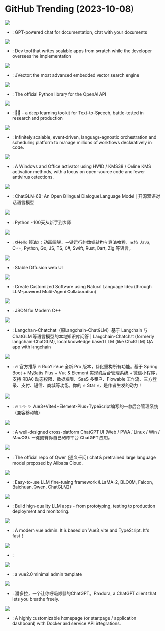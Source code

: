 # GitHub Trending (2023-10-08)

![](https://img.shields.io/badge/Python-New%20531-green?style=flat-square&logo=appveyor)
- [](https://github.comundefined): GPT-powered chat for documentation, chat with your documents

![](https://img.shields.io/badge/Python-New%20722-green?style=flat-square&logo=appveyor)
- [](https://github.comundefined): Dev tool that writes scalable apps from scratch while the developer oversees the implementation

![](https://img.shields.io/badge/Java-New%2089-green?style=flat-square&logo=appveyor)
- [](https://github.comundefined): JVector: the most advanced embedded vector search engine

![](https://img.shields.io/badge/Python-New%20204-green?style=flat-square&logo=appveyor)
- [](https://github.comundefined): The official Python library for the OpenAI API

![](https://img.shields.io/badge/Python-New%2058-green?style=flat-square&logo=appveyor)
- [](https://github.comundefined): 🐸💬 - a deep learning toolkit for Text-to-Speech, battle-tested in research and production

![](https://img.shields.io/badge/Java-New%20167-green?style=flat-square&logo=appveyor)
- [](https://github.comundefined): Infinitely scalable, event-driven, language-agnostic orchestration and scheduling platform to manage millions of workflows declaratively in code.

![](https://img.shields.io/badge/Batchfile-New%20335-green?style=flat-square&logo=appveyor)
- [](https://github.comundefined): A Windows and Office activator using HWID / KMS38 / Online KMS activation methods, with a focus on open-source code and fewer antivirus detections.

![](https://img.shields.io/badge/Python-New%2026-green?style=flat-square&logo=appveyor)
- [](https://github.comundefined): ChatGLM-6B: An Open Bilingual Dialogue Language Model | 开源双语对话语言模型

![](https://img.shields.io/badge/Python-New%2042-green?style=flat-square&logo=appveyor)
- [](https://github.comundefined): Python - 100天从新手到大师

![](https://img.shields.io/badge/Java-New%20355-green?style=flat-square&logo=appveyor)
- [](https://github.comundefined): 《Hello 算法》：动画图解、一键运行的数据结构与算法教程，支持 Java, C++, Python, Go, JS, TS, C#, Swift, Rust, Dart, Zig 等语言。

![](https://img.shields.io/badge/Python-New%20149-green?style=flat-square&logo=appveyor)
- [](https://github.comundefined): Stable Diffusion web UI

![](https://img.shields.io/badge/Python-New%20791-green?style=flat-square&logo=appveyor)
- [](https://github.comundefined): Create Customized Software using Natural Language Idea (through LLM-powered Multi-Agent Collaboration)

![](https://img.shields.io/badge/C%2B%2B-New%2025-green?style=flat-square&logo=appveyor)
- [](https://github.comundefined): JSON for Modern C++

![](https://img.shields.io/badge/Python-New%20113-green?style=flat-square&logo=appveyor)
- [](https://github.comundefined): Langchain-Chatchat（原Langchain-ChatGLM）基于 Langchain 与 ChatGLM 等语言模型的本地知识库问答 | Langchain-Chatchat (formerly langchain-ChatGLM), local knowledge based LLM (like ChatGLM) QA app with langchain

![](https://img.shields.io/badge/Java-New%2024-green?style=flat-square&logo=appveyor)
- [](https://github.comundefined): 🔥 官方推荐 🔥 RuoYi-Vue 全新 Pro 版本，优化重构所有功能。基于 Spring Boot + MyBatis Plus + Vue & Element 实现的后台管理系统 + 微信小程序，支持 RBAC 动态权限、数据权限、SaaS 多租户、Flowable 工作流、三方登录、支付、短信、商城等功能。你的 ⭐️ Star ⭐️，是作者生发的动力！

![](https://img.shields.io/badge/Vue-New%2017-green?style=flat-square&logo=appveyor)
- [](https://github.comundefined): 🔥 ✨✨ ✨ Vue3+Vite4+Element-Plus+TypeScript编写的一款后台管理系统（兼容移动端）

![](https://img.shields.io/badge/TypeScript-New%2088-green?style=flat-square&logo=appveyor)
- [](https://github.comundefined): A well-designed cross-platform ChatGPT UI (Web / PWA / Linux / Win / MacOS). 一键拥有你自己的跨平台 ChatGPT 应用。

![](https://img.shields.io/badge/Python-New%2037-green?style=flat-square&logo=appveyor)
- [](https://github.comundefined): The official repo of Qwen (通义千问) chat & pretrained large language model proposed by Alibaba Cloud.

![](https://img.shields.io/badge/Python-New%2037-green?style=flat-square&logo=appveyor)
- [](https://github.comundefined): Easy-to-use LLM fine-tuning framework (LLaMA-2, BLOOM, Falcon, Baichuan, Qwen, ChatGLM2)

![](https://img.shields.io/badge/Python-New%20208-green?style=flat-square&logo=appveyor)
- [](https://github.comundefined): Build high-quality LLM apps - from prototyping, testing to production deployment and monitoring.

![](https://img.shields.io/badge/Vue-New%2017-green?style=flat-square&logo=appveyor)
- [](https://github.comundefined): A modern vue admin. It is based on Vue3, vite and TypeScript. It's fast！

![](https://img.shields.io/badge/none-New%2078-green?style=flat-square&logo=appveyor)
- [](https://github.comundefined): 

![](https://img.shields.io/badge/JavaScript-New%207-green?style=flat-square&logo=appveyor)
- [](https://github.comundefined): a vue2.0 minimal admin template

![](https://img.shields.io/badge/Python-New%20108-green?style=flat-square&logo=appveyor)
- [](https://github.comundefined): 潘多拉，一个让你呼吸顺畅的ChatGPT。Pandora, a ChatGPT client that lets you breathe freely.

![](https://img.shields.io/badge/JavaScript-New%20156-green?style=flat-square&logo=appveyor)
- [](https://github.comundefined): A highly customizable homepage (or startpage / application dashboard) with Docker and service API integrations.

